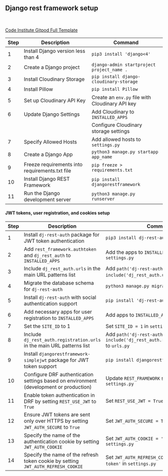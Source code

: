 ## Django rest framework setup

<br>

[Code Institute Gitpod Full Template](https://github.com/Code-Institute-Org/gitpod-full-template)


| Step | Description                                                                  | Command                                          |
|------|------------------------------------------------------------------------------|--------------------------------------------------|
| 1    | Install Django version less than 4                                           | `pip3 install 'django<4'`                        |
| 2    | Create a Django project                                                      | `django-admin startproject project_name .`       |
| 3    | Install Cloudinary Storage                                                   | `pip install django-cloudinary-storage`          |
| 4    | Install Pillow                                                                | `pip install Pillow`                             |
| 5    | Set up Cloudinary API Key                                                    | Create an `env.py` file with Cloudinary API key  |
| 6    | Update Django Settings                                                       | Add Cloudinary to `INSTALLED_APPS`               |
|      |                                                                              | Configure Cloudinary storage settings           |
| 7    | Specify Allowed Hosts                                                        | Add allowed hosts to `settings.py`               |
| 8    | Create a Django App                                                          | `python3 manage.py startapp app_name`            |
| 9    | Freeze requirements into requirements.txt file                               | `pip freeze > requirements.txt`                  |
| 10   | Install Django REST Framework                                                | `pip install djangorestframework`                |
| 11   | Run the Django development server                                            | `python3 manage.py runserver`                    |


#### JWT tokens, user registration, and cookies setup


| Step | Description                                                                                                    | Command                                          |
|------|----------------------------------------------------------------------------------------------------------------|--------------------------------------------------|
| 1    | Install `dj-rest-auth` package for JWT token authentication                                                   | `pip3 install dj-rest-auth==2.1.9`              |
| 2    | Add `rest_framework.authtoken` and `dj_rest_auth` to `INSTALLED_APPS`                                         | Add the apps to `INSTALLED_APPS` in `settings.py`|
| 3    | Include `dj_rest_auth.urls` in the main URL patterns list                                                        | Add `path('dj-rest-auth/', include('dj_rest_auth.urls'))` to `urls.py`                                        |
| 4    | Migrate the database schema for `dj-rest-auth`                                                                  | `python3 manage.py migrate`                     |
| 5    | Install `dj-rest-auth` with social authentication support                                                       | `pip install 'dj-rest-auth[with_social]'`       |
| 6    | Add necessary apps for user registration to `INSTALLED_APPS`                                                     | Add apps to `INSTALLED_APPS` in `settings.py`   |
| 7    | Set the `SITE_ID` to 1                                                                                         | Set `SITE_ID = 1` in `settings.py`              |
| 8    | Include `dj_rest_auth.registration.urls` in the main URL patterns list                                         | Add `path('dj-rest-auth/registration/', include('dj_rest_auth.registration.urls'))` to `urls.py`           |
| 9    | Install `djangorestframework-simplejwt` package for JWT token support                                           | `pip install djangorestframework-simplejwt`     |
| 10   | Configure DRF authentication settings based on environment (development or production)                         | Update `REST_FRAMEWORK` settings in `settings.py`|
| 11   | Enable token authentication in DRF by setting `REST_USE_JWT` to `True`                                          | Set `REST_USE_JWT = True` in `settings.py`      |
| 12   | Ensure JWT tokens are sent only over HTTPS by setting `JWT_AUTH_SECURE` to `True`                               | Set `JWT_AUTH_SECURE = True` in `settings.py`   |
| 13   | Specify the name of the authentication cookie by setting `JWT_AUTH_COOKIE`                                      | Set `JWT_AUTH_COOKIE = 'my-app-auth'` in `settings.py`|
| 14   | Specify the name of the refresh token cookie by setting `JWT_AUTH_REFRESH_COOKIE`                                | Set `JWT_AUTH_REFRESH_COOKIE = 'my-refresh-token'` in `settings.py`|
